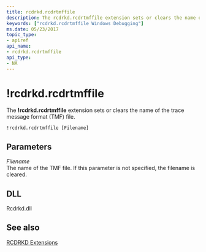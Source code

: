 ```yaml
---
title: rcdrkd.rcdrtmffile
description: The rcdrkd.rcdrtmffile extension sets or clears the name of the trace message format (TMF) file.
keywords: ["rcdrkd.rcdrtmffile Windows Debugging"]
ms.date: 05/23/2017
topic_type:
- apiref
api_name:
- rcdrkd.rcdrtmffile
api_type:
- NA
---
```


# !rcdrkd.rcdrtmffile


The **!rcdrkd.rcdrtmffile** extension sets or clears the name of the trace message format (TMF) file.

```dbgcmd
!rcdrkd.rcdrtmffile [Filename] 
```

## <span id="ddk__devobj_dbg"></span><span id="DDK__DEVOBJ_DBG"></span>Parameters


<span id="_______Filename______"></span><span id="_______filename______"></span><span id="_______FILENAME______"></span> *Filename*   
The name of the TMF file. If this parameter is not specified, the filename is cleared.

## <span id="DLL"></span><span id="dll"></span>DLL


Rcdrkd.dll

## <span id="see_also"></span>See also


[RCDRKD Extensions](rcdrkd-extensions.md)

 

 






